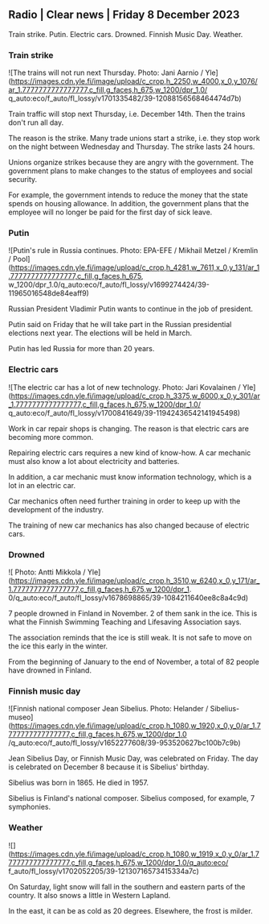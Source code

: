 ## Radio \| Clear news \| Friday 8 December 2023

Train strike. Putin. Electric cars. Drowned. Finnish Music Day. Weather.

### Train strike

![The trains will not run next Thursday. Photo: Jani Aarnio / Yle](https://images.cdn.yle.fi/image/upload/c_crop,h_2250,w_4000,x_0,y_1076/ar_1.7777777777777777,c_fill,g_faces,h_675,w_1200/dpr_1.0/ q_auto:eco/f_auto/fl_lossy/v1701335482/39-12088156568464474d7b)

Train traffic will stop next Thursday, i.e. December 14th. Then the trains don't run all day.

The reason is the strike. Many trade unions start a strike, i.e. they stop work on the night between Wednesday and Thursday. The strike lasts 24 hours.

Unions organize strikes because they are angry with the government. The government plans to make changes to the status of employees and social security.

For example, the government intends to reduce the money that the state spends on housing allowance. In addition, the government plans that the employee will no longer be paid for the first day of sick leave.

### Putin

![Putin's rule in Russia continues. Photo: EPA-EFE / Mikhail Metzel / Kremlin / Pool](https://images.cdn.yle.fi/image/upload/c_crop,h_4281,w_7611,x_0,y_131/ar_1.7777777777777777,c_fill,g_faces,h_675, w_1200/dpr_1.0/q_auto:eco/f_auto/fl_lossy/v1699274424/39-11965016548de84eaff9)

Russian President Vladimir Putin wants to continue in the job of president.

Putin said on Friday that he will take part in the Russian presidential elections next year. The elections will be held in March.

Putin has led Russia for more than 20 years.

### Electric cars

![The electric car has a lot of new technology. Photo: Jari Kovalainen / Yle](https://images.cdn.yle.fi/image/upload/c_crop,h_3375,w_6000,x_0,y_301/ar_1.7777777777777777,c_fill,g_faces,h_675,w_1200/dpr_1.0/ q_auto:eco/f_auto/fl_lossy/v1700841649/39-11942436542141945498)

Work in car repair shops is changing. The reason is that electric cars are becoming more common.

Repairing electric cars requires a new kind of know-how. A car mechanic must also know a lot about electricity and batteries.

In addition, a car mechanic must know information technology, which is a lot in an electric car.

Car mechanics often need further training in order to keep up with the development of the industry.

The training of new car mechanics has also changed because of electric cars.

### Drowned

![ Photo: Antti Mikkola / Yle](https://images.cdn.yle.fi/image/upload/c_crop,h_3510,w_6240,x_0,y_171/ar_1.7777777777777777,c_fill,g_faces,h_675,w_1200/dpr_1. 0/q_auto:eco/f_auto/fl_lossy/v1678698865/39-1084211640ee8c8a4c9d)

7 people drowned in Finland in November. 2 of them sank in the ice. This is what the Finnish Swimming Teaching and Lifesaving Association says.

The association reminds that the ice is still weak. It is not safe to move on the ice this early in the winter.

From the beginning of January to the end of November, a total of 82 people have drowned in Finland.

### Finnish music day

![Finnish national composer Jean Sibelius. Photo: Helander / Sibelius-museo](https://images.cdn.yle.fi/image/upload/c_crop,h_1080,w_1920,x_0,y_0/ar_1.7777777777777777,c_fill,g_faces,h_675,w_1200/dpr_1.0 /q_auto:eco/f_auto/fl_lossy/v1652277608/39-953520627bc100b7c9b)

Jean Sibelius Day, or Finnish Music Day, was celebrated on Friday. The day is celebrated on December 8 because it is Sibelius' birthday.

Sibelius was born in 1865. He died in 1957.

Sibelius is Finland's national composer. Sibelius composed, for example, 7 symphonies.

### Weather

![](https://images.cdn.yle.fi/image/upload/c_crop,h_1080,w_1919,x_0,y_0/ar_1.7777777777777777,c_fill,g_faces,h_675,w_1200/dpr_1.0/q_auto:eco/ f_auto/fl_lossy/v1702052205/39-12130716573415334a7c)

On Saturday, light snow will fall in the southern and eastern parts of the country. It also snows a little in Western Lapland.

In the east, it can be as cold as 20 degrees. Elsewhere, the frost is milder.
